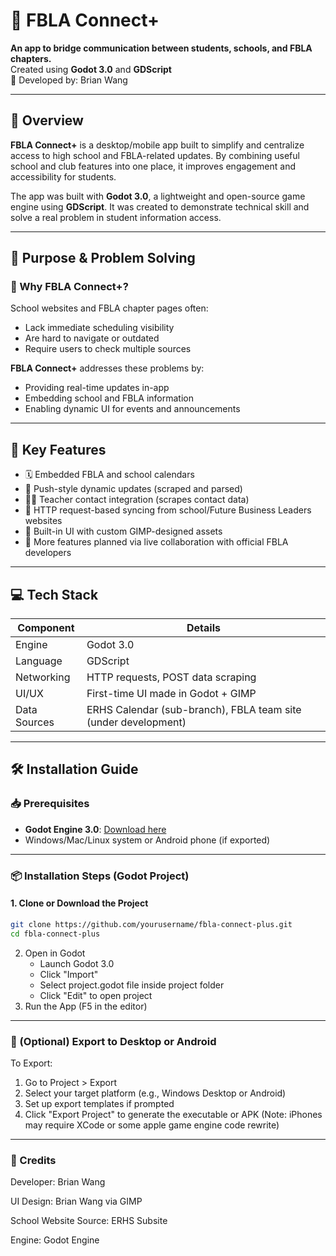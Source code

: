 # 📱 FBLA Connect+

**An app to bridge communication between students, schools, and FBLA chapters.**  
Created using **Godot 3.0** and **GDScript**  
👤 Developed by: Brian Wang

---

## 📖 Overview

**FBLA Connect+** is a desktop/mobile app built to simplify and centralize access to high school and FBLA-related updates. By combining useful school and club features into one place, it improves engagement and accessibility for students.

The app was built with **Godot 3.0**, a lightweight and open-source game engine using **GDScript**. It was created to demonstrate technical skill and solve a real problem in student information access.

---

## 🎯 Purpose & Problem Solving

### 📌 Why FBLA Connect+?

School websites and FBLA chapter pages often:
- Lack immediate scheduling visibility
- Are hard to navigate or outdated
- Require users to check multiple sources

**FBLA Connect+** addresses these problems by:
- Providing real-time updates in-app
- Embedding school and FBLA information
- Enabling dynamic UI for events and announcements

---

## 🌟 Key Features

- 🗓️ Embedded FBLA and school calendars  
- 🔔 Push-style dynamic updates (scraped and parsed)  
- 🧑‍🏫 Teacher contact integration (scrapes contact data)  
- 📡 HTTP request-based syncing from school/Future Business Leaders websites  
- 🎨 Built-in UI with custom GIMP-designed assets  
- 🔄 More features planned via live collaboration with official FBLA developers

---

## 💻 Tech Stack

| Component     | Details                         |
|---------------|----------------------------------|
| Engine        | Godot 3.0                        |
| Language      | GDScript                         |
| Networking    | HTTP requests, POST data scraping |
| UI/UX         | First-time UI made in Godot + GIMP |
| Data Sources  | ERHS Calendar (sub-branch), FBLA team site (under development) |

---

## 🛠️ Installation Guide

### 📥 Prerequisites

- **Godot Engine 3.0**: [Download here](https://godotengine.org/download/archive)
- Windows/Mac/Linux system or Android phone (if exported)

---

### 📦 Installation Steps (Godot Project)

#### 1. Clone or Download the Project

```bash
git clone https://github.com/yourusername/fbla-connect-plus.git
cd fbla-connect-plus
```

2. Open in Godot
   - Launch Godot 3.0
   - Click "Import"
   - Select project.godot file inside project folder
   - Click "Edit" to open project
3. Run the App (F5 in the editor)

--- 

### 📱 (Optional) Export to Desktop or Android
To Export:
1. Go to Project > Export
2. Select your target platform (e.g., Windows Desktop or Android)
3. Set up export templates if prompted
4. Click "Export Project" to generate the executable or APK (Note: iPhones may require XCode or some apple game engine code rewrite)

---

### 📎 Credits
Developer: Brian Wang

UI Design: Brian Wang via GIMP

School Website Source: ERHS Subsite

Engine: Godot Engine
